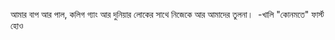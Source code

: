 ---
---
আমার বাপ আর পাল, কলিগ গ্যাং আর দুনিয়ার লোকের সাথে নিজেকে আর আমাদের তুলনা। 
\-খালি "কোনমতে" ফার্স্ট হোও
